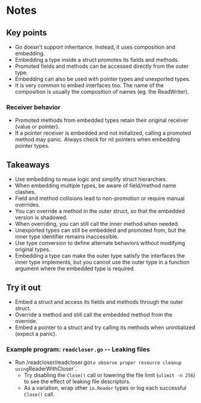 # Notes

## Key points

- Go doesn't support inheritance. Instead, it uses composition and embedding.
- Embedding a type inside a struct promotes its fields and methods.
- Promoted fields and methods can be accessed directly from the outer type.
- Embedding can also be used with pointer types and unexported types.
- It is very common to embed interfaces too. The name of the composition is usually the composition of names (eg. the ReadWriter).

### Receiver behavior

- Promoted methods from embedded types retain their original receiver (value or pointer).
- If a pointer receiver is embedded and not initialized, calling a promoted method may panic. Always check for nil pointers when embedding pointer types.

## Takeaways

- Use embedding to reuse logic and simplify struct hierarchies.
- When embedding multiple types, be aware of field/method name clashes.
- Field and method collisions lead to non-promotion or require manual overrides.
- You can override a method in the outer struct, so that the embedded version is shadowed.
- When overriding, you can still call the inner method when needed.
- Unexported types can still be embedded and promoted from, but the inner type identifier remains inaccessible.
- Use type conversion to define alternate behaviors without modifying original types.
- Embedding a type can make the outer type satisfy the interfaces the inner type implements, but you cannot use the outer type in a function argument where the embedded type is required. 

## Try it out

- Embed a struct and access its fields and methods through the outer struct.
- Override a method and still call the embedded method from the override.
- Embed a pointer to a struct and try calling its methods when uninitialized (expect a panic).

### Example program: `readcloser.go` -- Leaking files
- Run /readcloser/readcloser.go` to observe proper resource cleanup using `ReaderWithCloser`.  
  - Try disabling the `Close()` call or lowering the file limit (`ulimit -n 256`) to see the effect of leaking file descriptors.  
  - As a variation, wrap other `io.Reader` types or log each successful `Close()` call.

